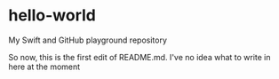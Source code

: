 # hello-world
My Swift and GitHub playground repository

So now, this is the first edit of README.md. I've no idea what to write in here at the moment
